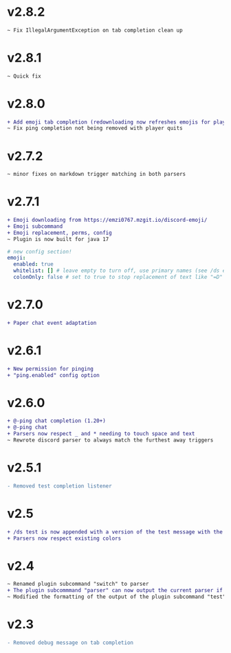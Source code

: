 # v2.8.2
```diff
~ Fix IllegalArgumentException on tab completion clean up
```

# v2.8.1
```diff
~ Quick fix
```

# v2.8.0
```diff
+ Add emoji tab completion (redownloading now refreshes emojis for players)
~ Fix ping completion not being removed with player quits
```

# v2.7.2
```diff
~ minor fixes on markdown trigger matching in both parsers
```

# v2.7.1
```diff
+ Emoji downloading from https://emzi0767.mzgit.io/discord-emoji/
+ Emoji subcommand
+ Emoji replacement, perms, config
~ Plugin is now built for java 17
```
```yml
# new config section!
emoji:
  enabled: true
  whitelist: [] # leave empty to turn off, use primary names (see /ds emoji show)
  colonOnly: false # set to true to stop replacement of text like "=D"
```

# v2.7.0
```diff
+ Paper chat event adaptation
```

# v2.6.1
```diff
+ New permission for pinging
+ "ping.enabled" config option
```

# v2.6.0
```diff
+ @-ping chat completion (1.20+)
+ @-ping chat 
+ Parsers now respect _ and * needing to touch space and text
~ Rewrote discord parser to always match the furthest away triggers
```


# v2.5.1
```diff
- Removed test completion listener
```

# v2.5
```diff
+ /ds test is now appended with a version of the test message with the triggers included
+ Parsers now respect existing colors
```

# v2.4
```diff
~ Renamed plugin subcommand "switch" to parser
+ The plugin subcommmand "parser" can now output the current parser if no argument is given
~ Modified the formatting of the output of the plugin subcommand "test"
```

# v2.3
```diff
- Removed debug message on tab completion
```